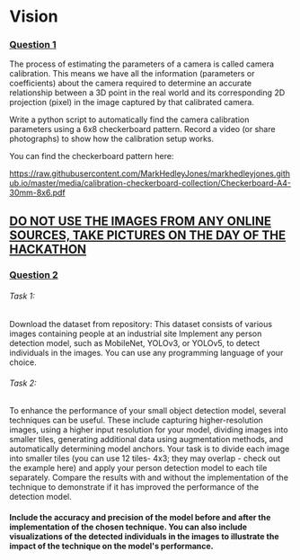 # Vision

### <ins>Question 1</ins>
The process of estimating the parameters of a camera is called camera calibration.
This means we have all the information (parameters or coefficients) about the camera required to determine an accurate relationship between a 3D point in the real world and its corresponding 2D projection (pixel) in the image captured by that calibrated camera.

Write a python script to automatically find the camera calibration parameters using a 6x8 checkerboard pattern. 
Record a video (or share photographs) to show how the calibration setup works.

You can find the checkerboard pattern here: 

https://raw.githubusercontent.com/MarkHedleyJones/markhedleyjones.github.io/master/media/calibration-checkerboard-collection/Checkerboard-A4-30mm-8x6.pdf
## <ins>DO NOT USE THE IMAGES FROM ANY ONLINE SOURCES, TAKE PICTURES ON THE DAY OF THE HACKATHON</ins>

### <ins>Question 2</ins>
###### Task 1:
Download the dataset from repository: 
This dataset consists of various images containing people at an industrial site
Implement any person detection model, such as MobileNet, YOLOv3, or YOLOv5, to detect individuals in the images. You can use any programming language of your choice.
###### Task 2:
To enhance the performance of your small object detection model, several techniques can be useful. These include capturing higher-resolution images, using a higher input resolution for your model, dividing images into smaller tiles, generating additional data using augmentation methods, and automatically determining model anchors.
Your task is to divide each image into smaller tiles (you can use 12 tiles- 4x3; they may overlap - check out the example here) and apply your person detection model to each tile separately. Compare the results with and without the implementation of the technique to demonstrate if it has improved the performance of the detection model.

#### Include the accuracy and precision of the model before and after the implementation of the chosen technique. You can also include visualizations of the detected individuals in the images to illustrate the impact of the technique on the model's performance.
